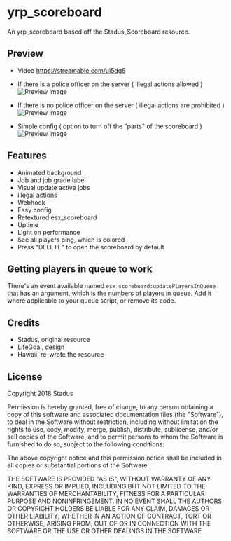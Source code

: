 # yrp_scoreboard

An yrp_scoreboard based off the Stadus_Scoreboard resource.

## Preview

- Video
https://streamable.com/ui5dg5

- If there is a police officer on the server ( illegal actions allowed )
![Preview image](https://cdn.discordapp.com/attachments/750699405073711126/778902591928270859/unknown.png)

- If there is no police officer on the server ( illegal actions are prohibited )
![Preview image](https://cdn.discordapp.com/attachments/750699405073711126/778902807365156894/unknown.png)

- Simple config ( option to turn off the "parts" of the scoreboard )
![Preview image](https://cdn.discordapp.com/attachments/750699405073711126/778902901783134229/unknown.png)

## Features

- Animated background
- Job and job grade label
- Visual update active jobs
- illegal actions
- Webhook
- Easy config
- Retextured esx_scoreboard
- Uptime
- Light on performance
- See all players ping, which is colored
- Press "DELETE" to open the scoreboard by default

## Getting players in queue to work

There's an event available named `esx_scoreboard:updatePlayersInQueue` that has an argument, which is the numbers of players in queue. Add it where applicable to your queue script, or remove its code.

## Credits

- Stadus, original resource
- LifeGoal, design
- Hawaii, re-wrote the resource

## License

Copyright 2018 Stadus

Permission is hereby granted, free of charge, to any person obtaining a copy of this software and associated documentation files (the "Software"), to deal in the Software without restriction, including without limitation the rights to use, copy, modify, merge, publish, distribute, sublicense, and/or sell copies of the Software, and to permit persons to whom the Software is furnished to do so, subject to the following conditions:

The above copyright notice and this permission notice shall be included in all copies or substantial portions of the Software.

THE SOFTWARE IS PROVIDED "AS IS", WITHOUT WARRANTY OF ANY KIND, EXPRESS OR IMPLIED, INCLUDING BUT NOT LIMITED TO THE WARRANTIES OF MERCHANTABILITY, FITNESS FOR A PARTICULAR PURPOSE AND NONINFRINGEMENT. IN NO EVENT SHALL THE AUTHORS OR COPYRIGHT HOLDERS BE LIABLE FOR ANY CLAIM, DAMAGES OR OTHER LIABILITY, WHETHER IN AN ACTION OF CONTRACT, TORT OR OTHERWISE, ARISING FROM, OUT OF OR IN CONNECTION WITH THE SOFTWARE OR THE USE OR OTHER DEALINGS IN THE SOFTWARE.
